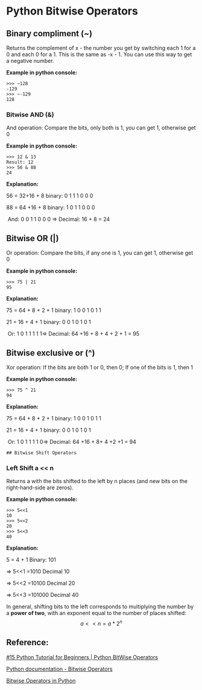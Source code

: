 # Python Bitwise Operators 

## Binary compliment  (~)

Returns the complement of x - the number you get by switching each 1 for a 0 and each 0 for a 1. This is the same as -x - 1. You can use this way to get a negative number. 

**Example in python console:**

```
>>> ~128
-129
>>> ~-129
128
```

### Bitwise AND (&)

And operation: Compare the bits, only both is 1, you can get 1, otherwise get 0

**Example in python console:**

```
>>> 12 & 13 
Result: 12
>>> 56 & 88
24
```

**Explanation:**

56 = 32+16 + 8  	binary: 0 1 1 1 0 0 0

88 = 64 +16 + 8     binary: 1 0 1 1 0 0 0

​                                   And:  0 0 1 1 0 0 0 => Decimal: 16 + 8 = 24

## Bitwise OR (|) 

Or operation: Compare the bits, if any one  is 1, you can get 1, otherwise get 0

**Example in python console:**

```
>>> 75 | 21
95
```

**Explanation:**

75 = 64 + 8 + 2 + 1   binary: 1 0 0 1 0 1 1

21 = 16 + 4 + 1         binary:  0 0 1 0 1 0 1

​                                         Or:   1 0 1 1 1 1 1=> Decimal: 64 +16 + 8 + 4 + 2 + 1 = 95

## Bitwise exclusive or (^) 

Xor operation: If the bits are both 1 or 0, then 0; If one of the bits is 1, then 1

**Example in python console:**

```
>>> 75 ^ 21
94
```

**Explanation:**

75 = 64 + 8 + 2 + 1   binary: 1 0 0 1 0 1 1

21 = 16 + 4 + 1         binary:  0 0 1 0 1 0 1

​                                          Or:   1 0 1 1 1 1 0=> Decimal: 64 +16 + 8+ 4 +2 +1 = 94

    ## Bitwise Shift Operators

### Left Shift a << n

Returns a with the bits shifted to the left by n places (and new bits on the right-hand-side are zeros). 

**Example in python console:**

```
>>> 5<<1
10
>>> 5<<2
20
>>> 5<<3
40
```

**Explanation:**

5 = 4 + 1  Binary: 101 

=> 5<<1 =1010   		Decimal 10

=> 5<<2 =10100   	  Decimal 20

=> 5<<3 =101000       Decimal 40

In general, shifting bits to the left corresponds to multiplying the number by a **power of two**, with an exponent equal to the number of places shifted:
$$
a << n = a * 2^n
$$



## Reference:

[#15 Python Tutorial for Beginners | Python BitWise Operators](https://www.youtube.com/watch?v=PyfKCvHALj8)

[Python documentation - Bitwise Operators](https://wiki.python.org/moin/BitwiseOperators)

[Bitwise Operators in Python](https://realpython.com/python-bitwise-operators/)


